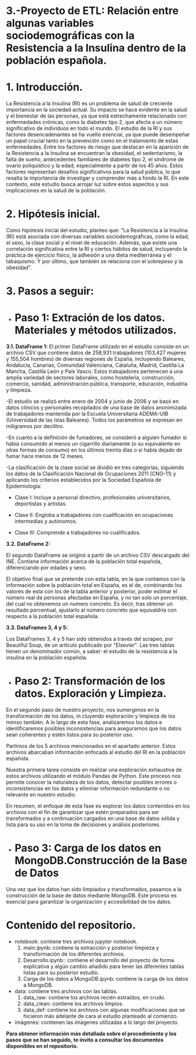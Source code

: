 # 3.-Proyecto de ETL: Relación entre algunas variables sociodemográficas con la Resistencia a la Insulina dentro de la población española.



# 1. Introducción.
La Resistencia a la Insulina (RI) es un problema de salud de creciente importancia en la sociedad actual. Su impacto se hace evidente en la salud y el bienestar de las personas, ya que está estrechamente relacionado con enfermedades crónicas, como la diabetes tipo 2, que afecta a un número significativo de individuos en todo el mundo. El estudio de la RI y sus factores desencadenantes se ha vuelto esencial, ya que puede desempeñar un papel crucial tanto en la prevención como en el tratamiento de estas enfermedades.
Entre los factores de riesgo que destacan en la aparición de la Resistencia a la Insulina se encuentran la obesidad, el sedentarismo, la falta de sueño, antecedentes familiares de diabetes tipo 2, el síndrome de ovario poliquístico y la edad, especialmente a partir de los 45 años. Estos factores representan desafíos significativos para la salud pública, lo que resalta la importancia de investigar y comprender más a fondo la RI. En este contexto, este estudio busca arrojar luz sobre estos aspectos y sus implicaciones en la salud de la población.

# 2. Hipótesis inicial.
Como hipótesis inicial del estudio, planteo que:
"La Resistencia a la Insulina (RI) está asociada con diversas variables sociodemográficas, como la edad, el sexo, la clase social y el nivel de educación. Además, que existe una correlación significativa entre la RI y ciertos hábitos de salud, incluyendo la práctica de ejercicio físico, la adhesión a una dieta mediterránea y el tabaquismo. Y por último, que también se relaciona con el sobrepeso y la obesidad".

# 3. Pasos a seguir: 

- # Paso 1: Extración de los datos. Materiales y métodos utilizados.

**3.1. DataFrame 1:**
El primer DataFrame utilizado en el estudio consiste en un archivo CSV que contiene datos de 258,931 trabajadores (103,427 mujeres y 155,504 hombres) de diversas regiones de España, incluyendo Baleares, Andalucía, Canarias, Comunidad Valenciana, Cataluña, Madrid, Castilla La Mancha, Castilla León y País Vasco. Estos trabajadores pertenecen a una amplia variedad de sectores laborales, como hostelería, construcción, comercio, sanidad, administración pública, transporte, educación, industria y limpieza.

-El estudio se realizó entre enero de 2004 y junio de 2006 y se basó en datos clínicos y personales recopilados de una base de datos anonimizada de trabajadores mantenida por la Escuela Universitaria ADEMA-UIB (Universidad de las Islas Baleares). Todos los parámetros se expresan en miligramos por decilitro.

-En cuanto a la definición de fumadores, se consideró a alguien fumador si había consumido al menos un cigarrillo diariamente (o su equivalente en otras formas de consumo) en los últimos treinta días o si había dejado de fumar hace menos de 12 meses.

-La clasificación de la clase social se dividió en tres categorías, siguiendo los datos de la Clasificación Nacional de Ocupaciones 2011 (CNO-11) y aplicando los criterios establecidos por la Sociedad Española de Epidemiología:

- Clase I: Incluye a personal directivo, profesionales universitarios, deportistas y artistas.

- Clase II: Engloba a trabajadores con cualificación en ocupaciones intermedias y autónomos.

- Clase III: Comprende a trabajadores no cualificados.

**3.2. DataFrame 2:**

El segundo DataFrame se originó a partir de un archivo CSV descargado del INE. Contiene información acerca de la población total española, diferenciando por edades y sexo.

El objetivo final que se pretende con esta tabla, en la que contamos con la información sobre la población total en España, es el de, combinando los valores de esta con los de la tabla anterior y posterior, poder estimar el número real de personas afectadas en España, y no tan solo un porcentaje, del cual no obtenemos un numero concreto. 
Es decir, tras obtener un resultado porcentual, ajustarlo al número concreto que equivaldría con respecto a la población total española.

**3.3. DataFrames 3, 4 y 5:**

Los DataFrames 3, 4 y 5 han sido obtenidos a través del scrapeo, por Beautiful Soup, de un artículo publicado por "Elsevier". Las tres tablas tienen un denominador común, a saber: el estudio de la resistencia a la insulina en la población española.

- # Paso 2: Transformación de los datos. Exploración y Limpieza.

En el segundo paso de nuestro proyecto, nos sumergimos en la transformación de los datos, in cluyendo exploración y limpieza de los mimso también. A lo largo de esta fase, analizaremos los datos e identificaremos posibles inconsistencias para asegurarnos que los datos sean coherentes y estén listos para su posterior uso. 

Partimos de los 5 archivos mencionados en el apartado anterior. Estos archivos abarcaban información enfocada al estudio del RI en la población española.

Nuestra primera tarea consiste en realizar una exploración exhaustiva de estos archivos utilizando el módulo Pandas de Python. Este proceso nos permite conocer la naturaleza de los datos, detectar posibles errores o inconsistencias en los datos y eliminar información redundante o no relevante en nuestro estudio.

En resumen, el enfoque de esta fase es explorar los datos contenidos en los archivos con el fin de garantizar que estén preparados para ser transformados y a continuación cargados en una base de datos sólida y lista para su uso en la toma de decisiones y análisis posteriores.

- # Paso 3: Carga de los datos en MongoDB.Construcción de la Base de Datos

Una vez que los datos han sido limpiados y transformados, pasamos a la construcción de la base de datos mediante MongoDB. Este proceso es esencial para garantizar la organización y accesibilidad de los datos.


# Contenido del repositorio. 

- notebook: contiene tres archivos jupyter notebook.
    1. main.ipynb: contiene la extracción y posterior limpieza y transformación de los diferentes archivos. 
    2. Desarrollo.ipynb:: contiene el desarrollo del proyecto de forma explicativa y algún cambio añadido para tener las diferentes tablas listas para su posterior estudio.
    3. Carga de los datos a MongoDB.ipynb: contiene la carga de los datos a MongoDB.
- data: contiene tres archivos con las tablas. 
    1. data_raw: contiene los archivos recién extraídos, en crudo.
    2. data_clean: contiene los archivos limpios.
    3. data_def: contiene los archivos con algunas modificaciones que se hicieron más adelante de cara al estudio planteado al comienzo.
- imágenes: contienen las imágenes utilizadas a lo largo del proyecto.



**Para obtener información más detallada sobre el procedimiento y los pasos que se han seguido, te invito a consultar los documentos disponibles en el repositorio.**
